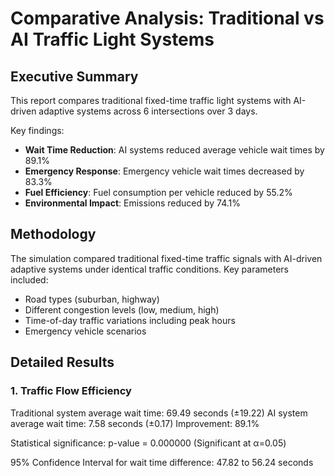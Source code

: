 # Comparative Analysis: Traditional vs AI Traffic Light Systems

## Executive Summary

This report compares traditional fixed-time traffic light systems with AI-driven adaptive systems across 6 intersections over 3 days.

Key findings:
- **Wait Time Reduction**: AI systems reduced average vehicle wait times by 89.1%
- **Emergency Response**: Emergency vehicle wait times decreased by 83.3%
- **Fuel Efficiency**: Fuel consumption per vehicle reduced by 55.2%
- **Environmental Impact**: Emissions reduced by 74.1%

## Methodology

The simulation compared traditional fixed-time traffic signals with AI-driven adaptive systems under identical traffic conditions.
Key parameters included:
- Road types (suburban, highway)
- Different congestion levels (low, medium, high)
- Time-of-day traffic variations including peak hours
- Emergency vehicle scenarios

## Detailed Results

### 1. Traffic Flow Efficiency

Traditional system average wait time: 69.49 seconds (±19.22)
AI system average wait time: 7.58 seconds (±0.17)
Improvement: 89.1%

Statistical significance: p-value = 0.000000 (Significant at α=0.05)

95% Confidence Interval for wait time difference: 47.82 to 56.24 seconds